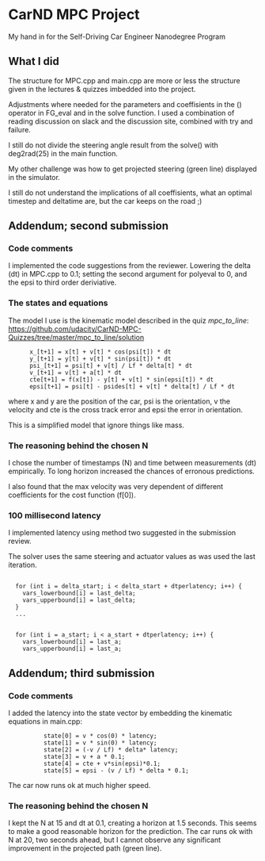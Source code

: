 # CarND MPC Project
My hand in for the Self-Driving Car Engineer Nanodegree Program

## What I did
The structure for MPC.cpp and main.cpp are more or less the structure
given in the lectures & quizzes imbedded into the project.

Adjustments where needed for the parameters and coeffisients in the ()
operator in FG_eval and in the solve function. I used a combination of
reading discussion on slack and the discussion site, combined with try
and failure.

I still do not divide the steering angle result from the solve() with
deg2rad(25) in the main function.

My other challenge was how to get projected steering (green line)
displayed in the simulator.

I still do not understand the implications of all coeffisients, what
an optimal timestep and deltatime are, but the car keeps on the road ;)

## Addendum; second submission
### Code comments
I  implemented the code suggestions from the reviewer. Lowering the
delta (dt) in MPC.cpp to 0.1; setting the second argument for polyeval
to 0, and the epsi to third order deriviative.


### The states and equations
The model I use is the kinematic model described in the quiz *mpc_to_line*:
https://github.com/udacity/CarND-MPC-Quizzes/tree/master/mpc_to_line/solution
```
      x_[t+1] = x[t] + v[t] * cos(psi[t]) * dt
      y_[t+1] = y[t] + v[t] * sin(psi[t]) * dt
      psi_[t+1] = psi[t] + v[t] / Lf * delta[t] * dt
      v_[t+1] = v[t] + a[t] * dt
      cte[t+1] = f(x[t]) - y[t] + v[t] * sin(epsi[t]) * dt
      epsi[t+1] = psi[t] - psides[t] + v[t] * delta[t] / Lf * dt

```
where x and y are the position of the car, psi is the orientation, v
the velocity and cte is the cross track error and epsi the error in
orientation.

This is a simplified model that ignore things like mass.

### The reasoning behind the chosen N
I chose the number of timestamps (N) and time between measurements
(dt) empirically. To long horizon increased the chances of erronous
predictions.

I also found that the max velocity was very dependent of different
coefficients for the cost function (f[0]). 

### 100 millisecond latency
I implemented latency using method two suggested in the submission
review.

The solver uses the same steering and actuator values as was used the
last iteration.
```
 
  for (int i = delta_start; i < delta_start + dtperlatency; i++) {
    vars_lowerbound[i] = last_delta;
    vars_upperbound[i] = last_delta;
  }
  ...
  
 
  for (int i = a_start; i < a_start + dtperlatency; i++) {
    vars_lowerbound[i] = last_a;
    vars_upperbound[i] = last_a;

```


## Addendum; third submission
### Code comments
I added the latency into the state vector by embedding the kinematic
equations in main.cpp: 

```
          state[0] = v * cos(0) * latency;
          state[1] = v * sin(0) * latency;
          state[2] = (-v / Lf) * delta* latency;
          state[3] = v + a * 0.1;
          state[4] = cte + v*sin(epsi)*0.1;
          state[5] = epsi - (v / Lf) * delta * 0.1;
```

The car now runs ok at much higher speed.

### The reasoning behind the chosen N
I kept the N at 15 and dt at 0.1, creating a horizon at 1.5
seconds. This seems to make a good reasonable horizon for the prediction. The car runs ok with N
at 20, two seconds ahead, but I cannot observe any significant
improvement in the projected path (green line).

